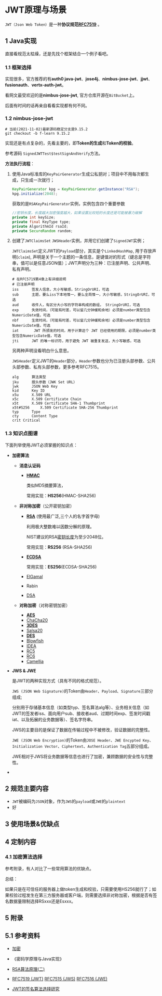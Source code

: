 # JWT原理与场景

`JWT（Json Web Token）`是一种**协议规范[RFC7519](https://www.rfc-editor.org/info/rfc7519)** 。



## 1 Java实现

直接看规范太枯燥，还是先找个框架结合一个例子看吧。

### 1.1 框架选择

实现很多，官方推荐的有**auth0 java-jwt**、**jose4j**、**nimbus-jose-jwt**、**jjwt**、**fusionauth**、**vertx-auth-jwt**。

看网文最受欢迎的是**nimbus-jose-jwt**, 官方仓库开源在`BitBucket`上。

后面有时间的话再亲自看看实现都有何不同。

### 1.2 nimbus-jose-jwt

```shell
# 当前(2021-11-02)最新源码稳定分支是9.15.2 
git checkout -b f-learn 9.15.2
```

实现还是有点复杂的，先看主要的，即**Token的生成**和**Token的校验**。

参考源码 `SignedJWTTest$testSignAndVerify`方法。

**方法执行流程**：

1. 使用Java标准库的`KeyPairGenerator`生成公私钥对；项目中不用每次都生成，只生成一次就行；

   ```java
   KeyPairGenerator kpg = KeyPairGenerator.getInstance("RSA");
   kpg.initialize(2048);
   ```

   获取的是`RSAKeyPairGenerator`实例，实例包含四个重要参数

   ```java
   //密钥长度，长度越大加密强度越大，如果设置比较短的长度还是可能被暴力破解
   private int keySize;
   private final KeyType type;
   private AlgorithmId rsaId;
   private SecureRandom random;
   ```

2. 创建了`JWTClaimsSet` `JWSHeader`实例，并用它们创建了`SignedJWT`实例；

   `JWTClaimsSet`定义JWT的`Payload`部分，其实是个`LinkedHashMap`, 用于存放声明(`claim`), 声明是关于一个主题的一条信息，是键值对的形式（键总是字符串，值可以是任意JSON值）；JWT声明分为三种：已注册声明、公共声明、私有声明。

   ```shell
   # 在RFC5719第4章上有详细说明
   # 已注册声明
   iss		签发人信息，大小写敏感，StringOrURI，可选
   sub		主题，要么iss下本地惟一，要么全局惟一，大小写敏感，StringOrURI，可选
   aud		收件人，有区分大小写的字符串构成的数组， StringOrURI，可选
   exp		失效时间，（可能有时差，可以留几分钟缓和余地）必须是number类型包含NumericDate值，可选
   nbf		生效时间，（可能有时差，可以留几分钟缓和余地）必须是number类型包含NumericDate值，可选
   iat		 JWT 所颁发的时间，用于计算这个 JWT 已经使用的期限，必须是number类型包含NumericDate值，可选
   jti		JWT 的唯一标识符，用于避免 JWT 被重复发送，大小写敏感，可选
   ```

   另两种声明没看明白什么意思。

   `JWSHeader`定义JWT的`Header`部分，`Header`参数也分为已注册头部参数、公共头部参数、私有头部参数，更多参考RFC7515。

   ```
   alg		算法类型
   jku		报头参数（JWK Set URL）
   jwk		JSON Web Key
   kid		Key ID
   x5u		X.509 URL
   x5c		X.509 Certificate Chain
   x5t		X.509 Certificate SHA-1 Thumbprint
   x5t#S256		X.509 Certificate SHA-256 Thumbprint
   typ		Type
   cty		Content Type
   crit	Critical
   ```

   

### 1.3 知识点图谱

下面列举使用JWT必须掌握的知识点：

+ **加密算法**

  + **消息认证码**

    + **[HMAC](https://zh.wikipedia.org/wiki/HMAC)**

      类似MD5摘要算法，

      常用实现：**HS256**(HMAC-SHA256)

  + **非对称加密**（公开密钥加密）

    + **[RSA](https://zh.wikipedia.org/wiki/RSA加密演算法)** (使用最广泛,三个人的名字首字母)

      利用极大整数难以因数分解的原理。

      NIST建议的RSA[密钥长度](https://zh.wikipedia.org/wiki/密钥长度)为至少2048位。

      常用实现：**RS256** (RSA-SHA256)

    + **[ECDSA](https://zh.wikipedia.org/wiki/ECDSA)**

      常用实现：**ES256**(ECDSA-SHA256)

    + [ElGamal](https://zh.wikipedia.org/wiki/ElGamal) 

    + Rabin

    + [DSA](https://zh.wikipedia.org/wiki/数字签名算法) 

  + **对称加密**（对称密钥加密）

     + **[AES](https://zh.wikipedia.org/wiki/高级加密标准)**
     + [ChaCha20](https://zh.wikipedia.org/wiki/Salsa20)
     + **[3DES](https://zh.wikipedia.org/wiki/3DES)**
     + [Salsa20](https://zh.wikipedia.org/wiki/Salsa20)
     + **[DES](https://zh.wikipedia.org/wiki/資料加密標準)**
     + [Blowfish](https://zh.wikipedia.org/wiki/Blowfish)
     + [IDEA](https://zh.wikipedia.org/wiki/國際資料加密演算法)
     + [RC5](https://zh.wikipedia.org/wiki/RC5)
     + [RC6](https://zh.wikipedia.org/wiki/RC6)
     + [Camellia](https://zh.wikipedia.org/wiki/Camellia)

+ **JWS & JWE**

  是JWT的两种实现方式（具有不同的格式规范）。

  `JWS (JSON Web Signature)`的Token由`Header`、`Payload`、`Signature`三部分组成; 

  分别用于存储基本信息（如类型typ、签名算法alg等）、业务相关信息（如JWT的签发者iss、面向用户sub、接收者aud、过期时间exp、签发时间戳iat、以及拓展的业务数据等）、签名字符串。

  JWS的主要目的是保证了数据在传输过程中不被修改，验证数据的完整性。

  `JWE (JSON Web Encryption)`的Token由`JOSE Header`、`JWE Encypted Key`、`Initialization Vector`、`Ciphertext`、`Authentication Tag`五部分组成。

  JWE相对于JWS将业务数据等信息也进行了加密，兼顾数据的安全性与完整性。

+ 

## 2 规范主要内容

+ `JWT`被编码为`JSON`对象，作为`JWS`的`payload`或`JWE`的`plaintext`
+ 好



## 3 使用场景&优缺点



## 4 定制内容

### 4.1 加密算法选择

参考附录，有人对比了一些常用算法的优缺点。

总结：

如果只是在可信任的服务器上做token生成和校验，只需要使用HS256就行了；如果校验过程发生在第三方服务器或客户端，则需要选择非对称加密，根据是否有签名数据量限制选择RSxxx还是Esxxx。



## 5 附录

## 5.1 参考资料

+ [加密](https://zh.wikipedia.org/wiki/加密)

+ 《密码学原理与Java实现》

+ [RSA算法原理(二)](https://www.ruanyifeng.com/blog/2013/07/rsa_algorithm_part_two.html)

+ [RFC7519 (JWT)](https://www.rfc-editor.org/info/rfc7519) [RFC7515 (JWS)](https://www.rfc-editor.org/info/rfc7515) [RFC7516 (JWE)](https://www.rfc-editor.org/info/rfc7516) 

+ [JWT的签名算法选择研究](http://www.bewindoweb.com/301.html)

